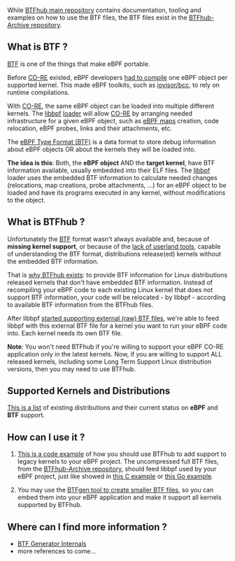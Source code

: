 While [BTFhub main repository](https://github.com/aquasecurity/btfhub/) contains documentation, tooling and examples on how to use the BTF files, the BTF files exist in the [BTFhub-Archive repository](https://github.com/aquasecurity/btfhub-archive/).

## What is BTF ?

[BTF](https://nakryiko.com/posts/bpf-portability-and-co-re/#btf) is one of the
things that make eBPF portable.

Before [CO-RE](https://nakryiko.com/posts/bpf-portability-and-co-re/) existed,
eBPF developers [had to
compile](https://ebpf.io/what-is-ebpf#how-are-ebpf-programs-written) one eBPF
object per supported kernel. This made eBPF toolkits, such as
[iovisor/bcc](https://github.com/iovisor/bcc), to rely on runtime compilations.

With [CO-RE](https://nakryiko.com/posts/bpf-portability-and-co-re/), the same
eBPF object can be loaded into multiple different kernels. The
[libbpf](https://github.com/libbpf/libbpf)
[loader](https://ebpf.io/what-is-ebpf#loader--verification-architecture) will
allow [CO-RE](https://nakryiko.com/posts/bpf-portability-and-co-re/) by
arranging needed infrastructure for a given eBPF object, such as [eBPF
maps](https://ebpf.io/what-is-ebpf#maps) creation, code relocation, eBPF
probes, links and their attachments, etc.

The [eBPF Type Format (BTF)](https://nakryiko.com/posts/btf-dedup/) is a data
format to store debug information about eBPF objects OR about the kernels they
will be loaded into.

**The idea is this**: Both, the **eBPF object** AND the **target kernel**, have
BTF information available, usually embedded into their ELF files. The
[libbpf](https://github.com/libbpf/libbpf) loader uses the embedded BTF
information to calculate needed changes (relocations, map creations, probe
attachments, ...) for an eBPF object to be loaded and have its programs
executed in any kernel, without modifications to the object.

## What is BTFhub ?

Unfortunately the
[BTF](https://github.com/iovisor/bcc/blob/master/docs/kernel-versions.md#main-features)
format wasn't always available and, because of **missing kernel support**, or
because of the [lack of userland
tools](https://bugs.launchpad.net/ubuntu/+source/linux/+bug/1949286), capable
of understanding the BTF format, distributions release(ed) kernels without the
embedded BTF information.

That is [why BTFhub exists](https://www.youtube.com/watch?v=ZYd0lVRwY80): to
provide BTF information for Linux distributions released kernels that don't
have embedded BTF information. Instead of recompiling your eBPF code to each
existing Linux kernel that does not support BTF information, your code will be
relocated - by libbpf - according to available BTF information from the BTFhub
files.

After libbpf [started supporting external (raw) BTF
files](https://github.com/libbpf/libbpf/commit/4920031c8809696debf43f7b0c8f95ea24b8f61c),
we're able to feed libbpf with this external BTF file for a kernel you want to
run your eBPF code into. Each kernel needs its own BTF file.

**Note**: You won't need BTFhub if you're willing to support your eBPF CO-RE
application only in the latest kernels. Now, if you are willing to support ALL
released kernels, including some Long Term Support Linux distribution versions,
then you may need to use BTFhub.

## Supported Kernels and Distributions

[This is a list](docs/supported-distros.md) of existing distributions and their
current status on **eBPF** and **BTF** support.

## How can I use it ?

1. [This is a code example](example/) of how you should use BTFhub to add
   support to legacy kernels to your eBPF project. The uncompressed full BTF
   files, from the [BTFhub-Archive repository](https://github.com/aquasecurity/btfhub-archive),
   should feed libbpf used by your eBPF project, just like showed in
   [this C example](https://github.com/aquasecurity/btfhub/blob/main/example/example.c#L177)
   or [this Go example](https://github.com/aquasecurity/btfhub/blob/main/example/example.go#L88).

2. You may use the [BTFgen tool to create smaller BTF
   files](docs/generating-tailored-btfs.md), so you can embed them into your
   eBPF application and make it support all kernels supported by BTFhub.

## Where can I find more information ?

- [BTF Generator Internals](https://github.com/aquasecurity/btfhub/blob/main/docs/btfgen-internals.md)
- more references to come...
